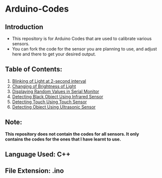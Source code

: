 # Arduino-Codes

## Introduction
- This repository is for Arduino Codes that are used to calibrate various sensors.
- You can fork the code for the sensor you are planning to use, and adjust here and there to get your desired output.

## Table of Contents:
1. [Blinking of Light at 2-second interval](https://github.com/Agnik7/Arduino-Codes/blob/main/Blink_light/Blink_light.ino)
2. [Changing of Brightness of Light](https://github.com/Agnik7/Arduino-Codes/blob/main/Brightness_alter/Brightness_alter.ino)
3. [Displaying Random Values in Serial Monitor](https://github.com/Agnik7/Arduino-Codes/blob/main/Serial_Monitor_Use/Serial_Monitor_Use.ino)
4. [Detecting Black Object Using Infrared Sensor](https://github.com/Agnik7/Arduino-Codes/blob/main/Black_object/Black_object.ino)
5. [Detecting Touch Using Touch Sensor](https://github.com/Agnik7/Arduino-Codes/blob/main/Touch_sensor/Touch_sensor.ino)
6. [Detecting Object Using Ultrasonic Sensor](https://github.com/Agnik7/Arduino-Codes/blob/main/Object_detect/Object_detect.ino)


## Note: 
**This repository does not contain the codes for all sensors. It only contains the codes for the ones that I have learnt to use.**


## Language Used: C++

## File Extension: .ino


